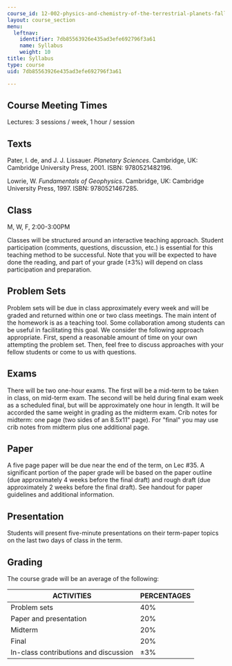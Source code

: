 ```yaml
---
course_id: 12-002-physics-and-chemistry-of-the-terrestrial-planets-fall-2008
layout: course_section
menu:
  leftnav:
    identifier: 7db85563926e435ad3efe692796f3a61
    name: Syllabus
    weight: 10
title: Syllabus
type: course
uid: 7db85563926e435ad3efe692796f3a61

---
```


Course Meeting Times
--------------------

Lectures: 3 sessions / week, 1 hour / session

Texts
-----

Pater, I. de, and J. J. Lissauer. _Planetary Sciences_. Cambridge, UK: Cambridge University Press, 2001. ISBN: 9780521482196.

Lowrie, W. _Fundamentals of Geophysics_. Cambridge, UK: Cambridge University Press, 1997. ISBN: 9780521467285.

Class
-----

M, W, F, 2:00-3:00PM

Classes will be structured around an interactive teaching approach. Student participation (comments, questions, discussion, etc.) is essential for this teaching method to be successful. Note that you will be expected to have done the reading, and part of your grade (±3%) will depend on class participation and preparation.

Problem Sets
------------

Problem sets will be due in class approximately every week and will be graded and returned within one or two class meetings. The main intent of the homework is as a teaching tool. Some collaboration among students can be useful in facilitating this goal. We consider the following approach appropriate. First, spend a reasonable amount of time on your own attempting the problem set. Then, feel free to discuss approaches with your fellow students or come to us with questions.

Exams
-----

There will be two one-hour exams. The first will be a mid-term to be taken in class, on mid-term exam. The second will be held during final exam week as a scheduled final, but will be approximately one hour in length. It will be accorded the same weight in grading as the midterm exam. Crib notes for midterm: one page (two sides of an 8.5x11" page). For "final" you may use crib notes from midterm plus one additional page.

Paper
-----

A five page paper will be due near the end of the term, on Lec #35. A significant portion of the paper grade will be based on the paper outline (due approximately 4 weeks before the final draft) and rough draft (due approximately 2 weeks before the final draft). See handout for paper guidelines and additional information.

Presentation
------------

Students will present five-minute presentations on their term-paper topics on the last two days of class in the term.

Grading
-------

The course grade will be an average of the following:

| ACTIVITIES | PERCENTAGES |
| --- | --- |
| Problem sets | 40% |
| Paper and presentation | 20% |
| Midterm | 20% |
| Final | 20% |
| In-class contributions and discussion | ±3%